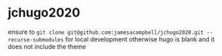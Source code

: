 # jchugo2020

ensure to `git clone git@github.com:jamesacampbell/jchugo2020.git --recurse-submodules` for local development otherwise hugo is blank and it does not include the theme
